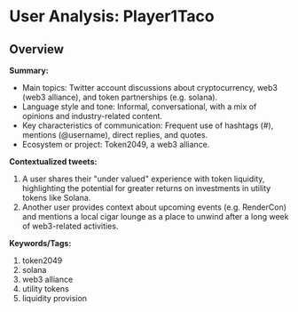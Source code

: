 # User Analysis: Player1Taco

## Overview

**Summary:**

* Main topics: Twitter account discussions about cryptocurrency, web3 (web3 alliance), and token partnerships (e.g. solana).
* Language style and tone: Informal, conversational, with a mix of opinions and industry-related content.
* Key characteristics of communication: Frequent use of hashtags (#), mentions (@username), direct replies, and quotes.
* Ecosystem or project: Token2049, a web3 alliance.

**Contextualized tweets:**

1. A user shares their "under valued" experience with token liquidity, highlighting the potential for greater returns on investments in utility tokens like Solana.
2. Another user provides context about upcoming events (e.g. RenderCon) and mentions a local cigar lounge as a place to unwind after a long week of web3-related activities.

**Keywords/Tags:**

1. token2049
2. solana
3. web3 alliance
4. utility tokens
5. liquidity provision